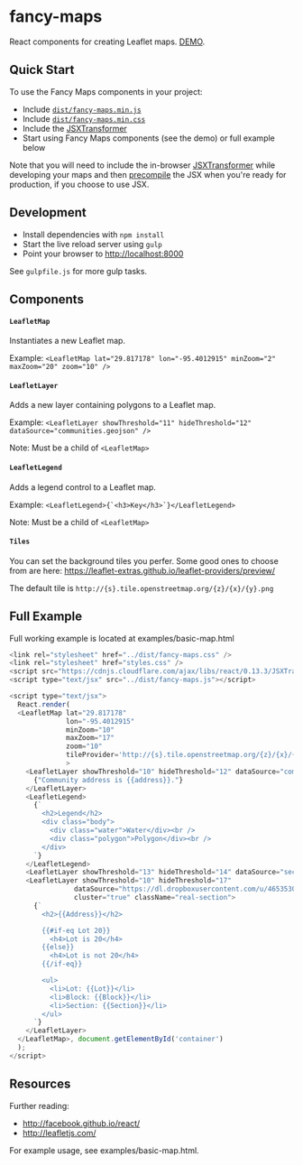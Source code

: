 # fancy-maps
React components for creating Leaflet maps. [DEMO](http://poetic.github.io/fancy-maps/).

Quick Start
-----------
To use the Fancy Maps components in your project:
  - Include [`dist/fancy-maps.min.js`](https://rawgit.com/poetic/fancy-maps/master/dist/fancy-maps.min.js)
  - Include [`dist/fancy-maps.min.css`](https://rawgit.com/poetic/fancy-maps/master/dist/fancy-maps.min.css)
  - Include the [JSXTransformer](https://cdnjs.cloudflare.com/ajax/libs/react/0.13.3/JSXTransformer.js)
  - Start using Fancy Maps components (see the demo) or full example below

Note that you will need to include the in-browser [JSXTransformer](https://facebook.github.io/react/docs/tooling-integration.html#in-browser-jsx-transform) while developing your maps and then [precompile](https://facebook.github.io/react/docs/tooling-integration.html#productionizing-precompiled-jsx) the JSX when you're ready for production, if you choose to use JSX.

Development
-----
  - Install dependencies with `npm install`
  - Start the live reload server using `gulp`
  - Point your browser to [http://localhost:8000](http://localhost:8000)

See `gulpfile.js` for more gulp tasks.

Components
----------
#### `LeafletMap`
Instantiates a new Leaflet map.

Example: `<LeafletMap lat="29.817178" lon="-95.4012915" minZoom="2" maxZoom="20" zoom="10" />`

#### `LeafletLayer`
Adds a new layer containing polygons to a Leaflet map.

Example: `<LeafletLayer showThreshold="11" hideThreshold="12" dataSource="communities.geojson" />`

Note: Must be a child of `<LeafletMap>`

#### `LeafletLegend`
Adds a legend control to a Leaflet map.

Example: ``<LeafletLegend>{`<h3>Key</h3>`}</LeafletLegend>``

Note: Must be a child of `<LeafletMap>`

#### `Tiles`
You can set the background tiles you perfer. Some good ones to choose from are here: https://leaflet-extras.github.io/leaflet-providers/preview/

The default tile is ``http://{s}.tile.openstreetmap.org/{z}/{x}/{y}.png``

Full Example
------------
Full working example is located at examples/basic-map.html
```javascript
<link rel="stylesheet" href="../dist/fancy-maps.css" />
<link rel="stylesheet" href="styles.css" />
<script src="https://cdnjs.cloudflare.com/ajax/libs/react/0.13.3/JSXTransformer.js"></script>
<script type="text/jsx" src="../dist/fancy-maps.js"></script>

<script type="text/jsx">
  React.render(
  <LeafletMap lat="29.817178"
              lon="-95.4012915"
              minZoom="10"
              maxZoom="17"
              zoom="10"
              tileProvider='http://{s}.tile.openstreetmap.org/{z}/{x}/{y}.png'
              >
    <LeafletLayer showThreshold="10" hideThreshold="12" dataSource="communities.geojson">
      {"Community address is {{address}}."}
    </LeafletLayer>
    <LeafletLegend>
      {`
        <h2>Legend</h2>
        <div class="body">
          <div class="water">Water</div><br />
          <div class="polygon">Polygon</div><br />
        </div>
      `}
    </LeafletLegend>
    <LeafletLayer showThreshold="13" hideThreshold="14" dataSource="sections.geojson" />
    <LeafletLayer showThreshold="10" hideThreshold="17"
                dataSource="https://dl.dropboxusercontent.com/u/46535302/Section%2012.geojson"
                cluster="true" className="real-section">
      {`
        <h2>{{Address}}</h2>

        {{#if-eq Lot 20}}
          <h4>Lot is 20</h4>
        {{else}}
          <h4>Lot is not 20</h4>
        {{/if-eq}}

        <ul>
          <li>Lot: {{Lot}}</li>
          <li>Block: {{Block}}</li>
          <li>Section: {{Section}}</li>
        </ul>
      `}
    </LeafletLayer>
  </LeafletMap>, document.getElementById('container')
  );
</script>
```

Resources
---------
Further reading:
  - http://facebook.github.io/react/
  - http://leafletjs.com/

For example usage, see examples/basic-map.html.
